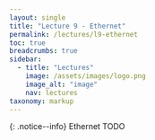 ```yaml
---
layout: single
title: "Lecture 9 - Ethernet"
permalink: /lectures/l9-ethernet
toc: true
breadcrumbs: true
sidebar:
  - title: "Lectures"
    image: /assets/images/logo.png
    image_alt: "image"
    nav: lectures
taxonomy: markup
---
```


{: .notice--info}
Ethernet TODO


<!-- https://controllerstech.com/stm32-ethernet-1-connection/ -->
